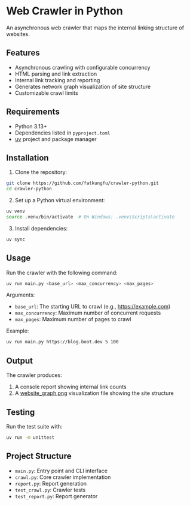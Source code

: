 # Web Crawler in Python

An asynchronous web crawler that maps the internal linking structure of websites.

## Features

- Asynchronous crawling with configurable concurrency
- HTML parsing and link extraction
- Internal link tracking and reporting
- Generates network graph visualization of site structure
- Customizable crawl limits

## Requirements

- Python 3.13+
- Dependencies listed in `pyproject.toml`
- [uv](https://github.com/astral-sh/uv) project and package manager

## Installation

1. Clone the repository:
```sh
git clone https://github.com/fatkungfu/crawler-python.git
cd crawler-python
```

2. Set up a Python virtual environment:
```sh
uv venv
source .venv/bin/activate  # On Windows: .venv\Scripts\activate
```

3. Install dependencies:
```sh
uv sync
```

## Usage

Run the crawler with the following command:

```sh
uv run main.py <base_url> <max_concurrency> <max_pages>
```

Arguments:
- `base_url`: The starting URL to crawl (e.g., https://example.com)
- `max_concurrency`: Maximum number of concurrent requests
- `max_pages`: Maximum number of pages to crawl

Example:
```sh
uv run main.py https://blog.boot.dev 5 100
```
## Output

The crawler produces:

1. A console report showing internal link counts
2. A [website_graph.png](website_graph.png) visualization file showing the site structure

## Testing

Run the test suite with:

```sh
uv run -m unittest
```

## Project Structure

- `main.py`: Entry point and CLI interface
- `crawl.py`: Core crawler implementation
- `report.py`: Report generation
- `test_crawl.py`: Crawler tests
- `test_report.py`: Report generator